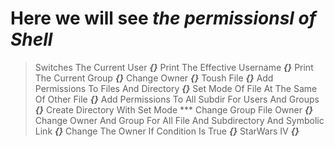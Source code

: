 # Here we will see ***the permissionsl of Shell***

> Switches The Current User ***{}***
> Print The Effective Username ***{}***
> Print The Current Group ***{}***
> Change Owner ***{}***
> Toush File ***{}***
> Add Permissions To Files And Directory ***{}***
> Set Mode Of File At The Same Of Other File ***{}***
> Add Permissions To All Subdir For Users And Groups ***{}***
> Create Directory With Set Mode *** Change Group File Owner ***{}***
> Change Owner And Group For All File And Subdirectory And Symbolic Link ***{}***
> Change The Owner If Condition Is True ***{}*** 
> StarWars IV ***{}***

